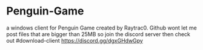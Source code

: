 # Penguin-Game
a windows client for Penguin Game created by Raytrac0.
Github wont let me post files that are bigger than 25MB so join the discord server then check out #download-client https://discord.gg/dgxGHdwGpy
